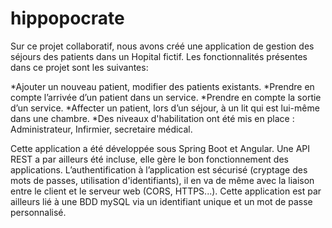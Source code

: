 # hippopocrate

Sur ce projet collaboratif, nous avons créé une application de gestion des séjours des patients dans un Hopital fictif. 
Les fonctionnalités présentes dans ce projet sont les suivantes: 

*Ajouter un nouveau patient, modifier des patients existants.
*Prendre en compte l’arrivée d’un patient dans un service.
*Prendre en compte la sortie d’un service.
*Affecter un patient, lors d’un séjour, à un lit qui est lui-même dans une chambre.
*Des niveaux d'habilitation ont été mis en place : Administrateur, Infirmier, secretaire médical.

Cette application a été développée sous Spring Boot et Angular. Une API REST a par ailleurs été incluse, elle gère le bon fonctionnement des applications.
L’authentification à l’application est sécurisé (cryptage des mots de passes, utilisation d'identifiants), il en va de même avec la liaison entre le client et le serveur web (CORS, HTTPS...).
Cette application est par ailleurs lié à une BDD mySQL via un identifiant unique et un mot de passe personnalisé.
